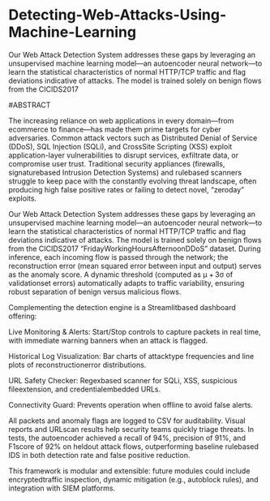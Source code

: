 # Detecting-Web-Attacks-Using-Machine-Learning
Our Web Attack Detection System addresses these gaps by leveraging an unsupervised machine learning model—an autoencoder neural network—to learn the statistical characteristics of normal HTTP/TCP traffic 
and flag deviations indicative of attacks. The model is trained solely on benign flows from the CICIDS2017 


#ABSTRACT 

The increasing reliance on web applications in every domain—from ecommerce to finance—has made them prime targets for cyber adversaries. Common attack vectors such as Distributed Denial of Service (DDoS), SQL Injection (SQLi), and CrossSite Scripting (XSS) exploit application-layer vulnerabilities to disrupt services, exfiltrate data, or compromise user trust. Traditional security appliances (firewalls, signaturebased Intrusion Detection Systems) and rulebased scanners struggle to keep pace with the constantly evolving threat landscape, often producing high false positive rates or failing to detect novel, “zeroday” exploits. 

Our Web Attack Detection System addresses these gaps by leveraging an unsupervised machine learning model—an autoencoder neural network—to learn the statistical characteristics of normal HTTP/TCP traffic and flag deviations indicative of attacks. The model is trained solely on benign flows from the CICIDS2017 “FridayWorkingHoursAfternoonDDoS” dataset. During inference, each incoming flow is passed through the network; the reconstruction error (mean squared error between input and output) serves as the anomaly score. A dynamic threshold (computed as μ + 3σ of validationset errors) automatically adapts to traffic variability, ensuring robust separation of benign versus malicious flows. 

Complementing the detection engine is a Streamlitbased dashboard offering: 

Live Monitoring & Alerts: Start/Stop controls to capture packets in real time, with immediate warning banners when an attack is flagged. 

Historical Log Visualization: Bar charts of attacktype frequencies and line plots of reconstructionerror distributions. 

URL Safety Checker: Regexbased scanner for SQLi, XSS, suspicious fileextension, and credentialembedded URLs. 

Connectivity Guard: Prevents operation when offline to avoid false alerts. 

All packets and anomaly flags are logged to CSV for auditability. Visual reports and URLscan results help security teams quickly triage threats. In tests, the autoencoder achieved a recall of 94%, precision of 91%, and F1score of 92% on heldout attack flows, outperforming baseline rulebased IDS in both detection rate and false positive reduction. 

This framework is modular and extensible: future modules could include encryptedtraffic inspection, dynamic mitigation (e.g., autoblock rules), and integration with SIEM platforms.
